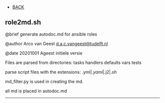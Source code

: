 - [BACK](autodoc.md)
## role2md.sh

 @brief generate autodoc.md for ansible roles

 @author Arco van Geest <d.a.c.vangeest@tudelft.nl>

 @date 20201001 Ageest initiele versie



 Files are parsed from directories: tasks handlers defaults vars tests

 parse script files with the extensions: .yml$|.yaml$|.j2$|.sh$

 md_filter.py is used in creating the md.

 all md is placed in autodoc.md
___
